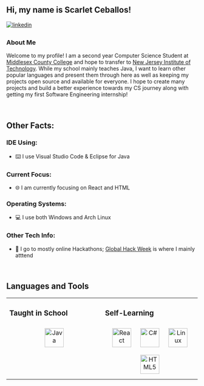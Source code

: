 ## Hi, my name is Scarlet Ceballos!  
  

<a href="https://linkedin.com/in/scarletceballos" target="_blank">
<img src=https://img.shields.io/badge/linkedin-%231E77B5.svg?&style=for-the-badge&logo=linkedin&logoColor=white alt=linkedin style="margin-bottom: 5px;" />
</a>  
  



### About Me  
Welcome to my profile! I am a second year Computer Science Student at [Middlesex County College](https://middlesexcollege.edu/) and hope to transfer to [New Jersey Institute of Technology](https://computing.njit.edu/). While my school mainly teaches Java, I want to learn other popular languages and present them through here as well as keeping my projects open source and available for everyone. I hope to create many projects and build a better experience towards my CS journey along with getting my first Software Engineering internship!  
  

<br/>  


## Other Facts:  


### IDE Using:  
- ⌨️ I use Visual Studio Code & Eclipse for Java  
  



### Current Focus:  
- 🌐 I am currently focusing on React and HTML  
  



### Operating Systems:  
- 💻 I use both Windows and Arch Linux  
  



### Other Tech Info:  
- 🐊 I go to mostly online Hackathons; [Global Hack Week](https://ghw.mlh.io/) is where I mainly atttend  
  

<br/>  


## Languages and Tools  
<table><tr><td valign="top" width="50%">



### Taught in School  
<div align="center">  
<a href="https://www.java.com/" target="_blank"><img style="margin: 10px" src="https://profilinator.rishav.dev/skills-assets/java-original-wordmark.svg" alt="Java" height="50" /></a>  
</div>

</td><td valign="top" width="50%">



### Self-Learning  
<div align="center">  
<a href="https://reactjs.org/" target="_blank"><img style="margin: 10px" src="https://profilinator.rishav.dev/skills-assets/react-original-wordmark.svg" alt="React" height="50" /></a>  
<a href="https://docs.microsoft.com/en-us/dotnet/csharp/" target="_blank"><img style="margin: 10px" src="https://profilinator.rishav.dev/skills-assets/csharp-original.svg" alt="C#" height="50" /></a>  
<a href="https://www.linux.org/" target="_blank"><img style="margin: 10px" src="https://profilinator.rishav.dev/skills-assets/linux-original.svg" alt="Linux" height="50" /></a>  
<a href="https://en.wikipedia.org/wiki/HTML5" target="_blank"><img style="margin: 10px" src="https://profilinator.rishav.dev/skills-assets/html5-original-wordmark.svg" alt="HTML5" height="50" /></a>  
</div>

</td></tr></table>  

<br/>  

<!---
## Github Stats  
<table><tr><td valign="top" width="50%">

<img src="https://github-readme-stats.vercel.app/api?username=scarletceballos&show_icons=true&count_private=true&hide_border=true" align="left" style="width: 100%" />

</td><td valign="top" width="50%">

<img src="https://github-readme-stats.vercel.app/api/top-langs/?username=scarletceballos&hide_border=true&layout=compact" align="left" style="width: 100%" />

</td></tr></table>  
---->
